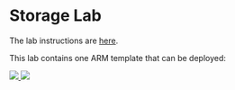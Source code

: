 # Storage Lab

The lab instructions are <a
href="https://github.com/vplauzon/azure-training/blob/master/iaas-training/2%20-%20Storage/ARM%20Lab%20-%20Storage%20-%20Read%20Me.docx?raw=true">
here</a>.

This lab contains one ARM template that can be deployed:

<a href="https://portal.azure.com/#create/Microsoft.Template/uri/https%3A%2F%2Fraw.githubusercontent.com%2Fvplauzon%2Fazure-training%2Fmaster%2Fiaas-training%2F2%20-%20Storage%2FStorage%20ARM%20-%20Template.json"
target="_blank">
    <img src="http://azuredeploy.net/deploybutton.png"/>
</a>
<a href="http://armviz.io/#/?load=https%3A%2F%2Fraw.githubusercontent.com%2Fvplauzon%2Fazure-training%2Fmaster%2Fiaas-training%2F2%20-%20Storage%2FStorage%20ARM%20-%20Template.json" target="_blank">
    <img src="http://armviz.io/visualizebutton.png"/>
</a>
